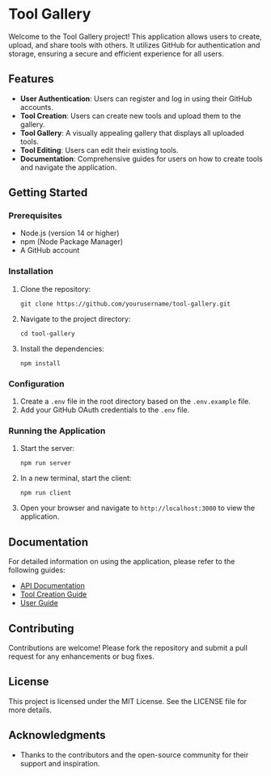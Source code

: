 # Tool Gallery

Welcome to the Tool Gallery project! This application allows users to create, upload, and share tools with others. It utilizes GitHub for authentication and storage, ensuring a secure and efficient experience for all users.

## Features

- **User Authentication**: Users can register and log in using their GitHub accounts.
- **Tool Creation**: Users can create new tools and upload them to the gallery.
- **Tool Gallery**: A visually appealing gallery that displays all uploaded tools.
- **Tool Editing**: Users can edit their existing tools.
- **Documentation**: Comprehensive guides for users on how to create tools and navigate the application.

## Getting Started

### Prerequisites

- Node.js (version 14 or higher)
- npm (Node Package Manager)
- A GitHub account

### Installation

1. Clone the repository:
   ```
   git clone https://github.com/yourusername/tool-gallery.git
   ```
2. Navigate to the project directory:
   ```
   cd tool-gallery
   ```
3. Install the dependencies:
   ```
   npm install
   ```

### Configuration

1. Create a `.env` file in the root directory based on the `.env.example` file.
2. Add your GitHub OAuth credentials to the `.env` file.

### Running the Application

1. Start the server:
   ```
   npm run server
   ```
2. In a new terminal, start the client:
   ```
   npm run client
   ```
3. Open your browser and navigate to `http://localhost:3000` to view the application.

## Documentation

For detailed information on using the application, please refer to the following guides:

- [API Documentation](src/docs/api-docs.md)
- [Tool Creation Guide](src/docs/tool-creation-guide.md)
- [User Guide](src/docs/user-guide.md)

## Contributing

Contributions are welcome! Please fork the repository and submit a pull request for any enhancements or bug fixes.

## License

This project is licensed under the MIT License. See the LICENSE file for more details.

## Acknowledgments

- Thanks to the contributors and the open-source community for their support and inspiration.